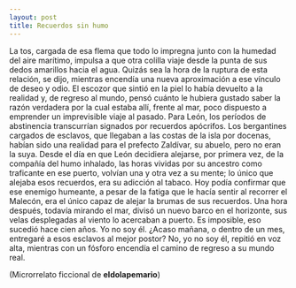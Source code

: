 ```yaml
---
layout: post
title: Recuerdos sin humo
---
```

La tos, cargada de esa flema que todo lo impregna junto con la humedad del aire marítimo, impulsa a que otra colilla viaje desde la punta de sus dedos amarillos hacia el agua. Quizás sea la hora de la ruptura de esta relación, se dijo, mientras encendía una nueva aproximación a ese vínculo de deseo y odio. El escozor que sintió en la piel lo había devuelto a la realidad y, de regreso al mundo, pensó cuánto le hubiera gustado saber la razón verdadera por la cual estaba allí, frente al mar, poco dispuesto a emprender un imprevisible viaje al pasado. Para León, los períodos de abstinencia transcurrían signados por recuerdos apócrifos. Los bergantines cargados de esclavos, que llegaban a las costas de la isla por docenas, habían sido una realidad para el prefecto Zaldívar, su abuelo, pero no eran la suya. Desde el día en que León decidiera alejarse, por primera vez, de la compañía del humo inhalado, las horas vividas por su ancestro como traficante en ese puerto, volvían una y otra vez a su mente; lo único que alejaba esos recuerdos, era su adicción al tabaco. Hoy podía confirmar que ese enemigo humeante, a pesar de la fatiga que le hacía sentir al recorrer el Malecón, era el único capaz de alejar la brumas de sus recuerdos. Una hora después, todavía mirando el mar, divisó un nuevo barco en el horizonte, sus velas desplegadas al viento lo acercaban a puerto. Es imposible, eso sucedió hace cien años. Yo no soy él. ¿Acaso mañana, o dentro de un mes, entregaré a esos esclavos al mejor postor? No, yo no soy él, repitió en voz alta, mientras con un fósforo encendía el camino de regreso a su mundo real.

(Microrrelato ficcional de **eldolapemario**)
